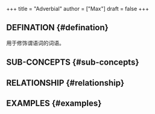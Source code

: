 +++
title = "Adverbial"
author = ["Max"]
draft = false
+++

## DEFINATION {#defination}

用于修饰谓语词的词语。


## SUB-CONCEPTS {#sub-concepts}


## RELATIONSHIP {#relationship}


## EXAMPLES {#examples}
